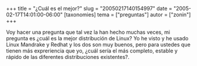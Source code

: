 +++
title = "¿Cuál es el mejor?"
slug = "20050217140154997"
date = "2005-02-17T14:01:00-06:00"
[taxonomies]
tema = ["preguntas"]
autor = ["zonin"]
+++

Voy hacer una pregunta que tal vez la han hecho muchas veces, mi
pregunta es ¿cuál es la mejor distribución de Linux? Yo he visto y he
usado Linux Mandrake y Redhat y los dos son muy buenos, pero para
ustedes que tienen más expreriencia que yo, ¿cuál sería el más completo,
estable y rápido de las diferentes distribuciones existentes?.
